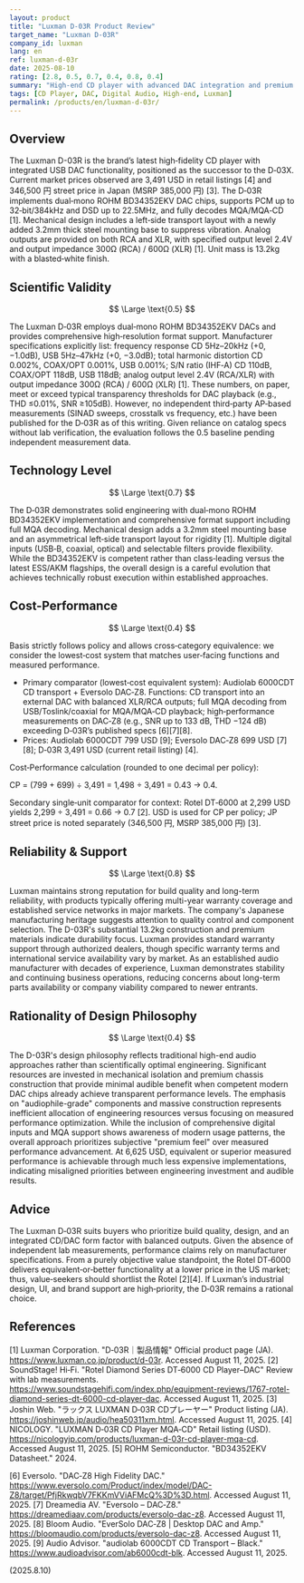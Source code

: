 ```yaml
---
layout: product
title: "Luxman D-03R Product Review"
target_name: "Luxman D-03R"
company_id: luxman
lang: en
ref: luxman-d-03r
date: 2025-08-10
rating: [2.8, 0.5, 0.7, 0.4, 0.8, 0.4]
summary: "High-end CD player with advanced DAC integration and premium build quality; competitive overall value, though not the cheapest among equivalent alternatives"
tags: [CD Player, DAC, Digital Audio, High-end, Luxman]
permalink: /products/en/luxman-d-03r/
---
```

## Overview

The Luxman D-03R is the brand’s latest high‑fidelity CD player with integrated USB DAC functionality, positioned as the successor to the D‑03X. Current market prices observed are 3,491 USD in retail listings [4] and 346,500 円 street price in Japan (MSRP 385,000 円) [3]. The D‑03R implements dual‑mono ROHM BD34352EKV DAC chips, supports PCM up to 32‑bit/384kHz and DSD up to 22.5MHz, and fully decodes MQA/MQA‑CD [1]. Mechanical design includes a left‑side transport layout with a newly added 3.2mm thick steel mounting base to suppress vibration. Analog outputs are provided on both RCA and XLR, with specified output level 2.4V and output impedance 300Ω (RCA) / 600Ω (XLR) [1]. Unit mass is 13.2kg with a blasted‑white finish.

## Scientific Validity

$$ \Large \text{0.5} $$

The Luxman D‑03R employs dual‑mono ROHM BD34352EKV DACs and provides comprehensive high‑resolution format support. Manufacturer specifications explicitly list: frequency response CD 5Hz–20kHz (+0, −1.0dB), USB 5Hz–47kHz (+0, −3.0dB); total harmonic distortion CD 0.002%, COAX/OPT 0.001%, USB 0.001%; S/N ratio (IHF‑A) CD 110dB, COAX/OPT 118dB, USB 118dB; analog output level 2.4V (RCA/XLR) with output impedance 300Ω (RCA) / 600Ω (XLR) [1]. These numbers, on paper, meet or exceed typical transparency thresholds for DAC playback (e.g., THD ≤0.01%, SNR ≥105dB). However, no independent third‑party AP‑based measurements (SINAD sweeps, crosstalk vs frequency, etc.) have been published for the D‑03R as of this writing. Given reliance on catalog specs without lab verification, the evaluation follows the 0.5 baseline pending independent measurement data.

## Technology Level

$$ \Large \text{0.7} $$

The D‑03R demonstrates solid engineering with dual‑mono ROHM BD34352EKV implementation and comprehensive format support including full MQA decoding. Mechanical design adds a 3.2mm steel mounting base and an asymmetrical left‑side transport layout for rigidity [1]. Multiple digital inputs (USB‑B, coaxial, optical) and selectable filters provide flexibility. While the BD34352EKV is competent rather than class‑leading versus the latest ESS/AKM flagships, the overall design is a careful evolution that achieves technically robust execution within established approaches.

## Cost-Performance

$$ \Large \text{0.4} $$

Basis strictly follows policy and allows cross‑category equivalence: we consider the lowest‑cost system that matches user‑facing functions and measured performance.

- Primary comparator (lowest‑cost equivalent system): Audiolab 6000CDT CD transport + Eversolo DAC‑Z8. Functions: CD transport into an external DAC with balanced XLR/RCA outputs; full MQA decoding from USB/Toslink/coaxial for MQA/MQA‑CD playback; high‑performance measurements on DAC‑Z8 (e.g., SNR up to 133 dB, THD −124 dB) exceeding D‑03R’s published specs [6][7][8].
- Prices: Audiolab 6000CDT 799 USD [9]; Eversolo DAC‑Z8 699 USD [7][8]; D‑03R 3,491 USD (current retail listing) [4].

Cost‑Performance calculation (rounded to one decimal per policy):

CP = (799 + 699) ÷ 3,491 = 1,498 ÷ 3,491 = 0.43 → 0.4.

Secondary single‑unit comparator for context: Rotel DT‑6000 at 2,299 USD yields 2,299 ÷ 3,491 = 0.66 → 0.7 [2]. USD is used for CP per policy; JP street price is noted separately (346,500 円, MSRP 385,000 円) [3].

## Reliability & Support

$$ \Large \text{0.8} $$

Luxman maintains strong reputation for build quality and long-term reliability, with products typically offering multi-year warranty coverage and established service networks in major markets. The company's Japanese manufacturing heritage suggests attention to quality control and component selection. The D-03R's substantial 13.2kg construction and premium materials indicate durability focus. Luxman provides standard warranty support through authorized dealers, though specific warranty terms and international service availability vary by market. As an established audio manufacturer with decades of experience, Luxman demonstrates stability and continuing business operations, reducing concerns about long-term parts availability or company viability compared to newer entrants.

## Rationality of Design Philosophy

$$ \Large \text{0.4} $$

The D-03R's design philosophy reflects traditional high-end audio approaches rather than scientifically optimal engineering. Significant resources are invested in mechanical isolation and premium chassis construction that provide minimal audible benefit when competent modern DAC chips already achieve transparent performance levels. The emphasis on "audiophile-grade" components and massive construction represents inefficient allocation of engineering resources versus focusing on measured performance optimization. While the inclusion of comprehensive digital inputs and MQA support shows awareness of modern usage patterns, the overall approach prioritizes subjective "premium feel" over measured performance advancement. At 6,625 USD, equivalent or superior measured performance is achievable through much less expensive implementations, indicating misaligned priorities between engineering investment and audible results.

## Advice

The Luxman D‑03R suits buyers who prioritize build quality, design, and an integrated CD/DAC form factor with balanced outputs. Given the absence of independent lab measurements, performance claims rely on manufacturer specifications. From a purely objective value standpoint, the Rotel DT‑6000 delivers equivalent‑or‑better functionality at a lower price in the US market; thus, value‑seekers should shortlist the Rotel [2][4]. If Luxman’s industrial design, UI, and brand support are high‑priority, the D‑03R remains a rational choice.

## References

[1] Luxman Corporation. "D‑03R｜製品情報" Official product page (JA). https://www.luxman.co.jp/product/d-03r. Accessed August 11, 2025.
[2] SoundStage! Hi‑Fi. "Rotel Diamond Series DT‑6000 CD Player–DAC" Review with lab measurements. https://www.soundstagehifi.com/index.php/equipment-reviews/1767-rotel-diamond-series-dt-6000-cd-player-dac. Accessed August 11, 2025.
[3] Joshin Web. "ラックス LUXMAN D‑03R CDプレーヤー" Product listing (JA). https://joshinweb.jp/audio/hea50311xm.html. Accessed August 11, 2025.
[4] NICOLOGY. "LUXMAN D‑03R CD Player MQA‑CD" Retail listing (USD). https://nicologyjp.com/products/luxman-d-03r-cd-player-mqa-cd. Accessed August 11, 2025.
[5] ROHM Semiconductor. "BD34352EKV Datasheet." 2024.

[6] Eversolo. "DAC‑Z8 High Fidelity DAC." https://www.eversolo.com/Product/index/model/DAC-Z8/target/PfjRkwqbV7FKKmVViAFMcQ%3D%3D.html. Accessed August 11, 2025.
[7] Dreamedia AV. "Eversolo – DAC‑Z8." https://dreamediaav.com/products/eversolo-dac-z8. Accessed August 11, 2025.
[8] Bloom Audio. "EverSolo DAC‑Z8 | Desktop DAC and Amp." https://bloomaudio.com/products/eversolo-dac-z8. Accessed August 11, 2025.
[9] Audio Advisor. "audiolab 6000CDT CD Transport – Black." https://www.audioadvisor.com/ab6000cdt-blk. Accessed August 11, 2025.

(2025.8.10)